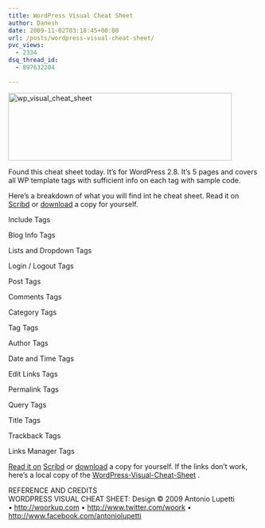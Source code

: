 ```yaml
---
title: WordPress Visual Cheat Sheet
author: Danesh
date: 2009-11-02T03:18:45+00:00
url: /posts/wordpress-visual-cheat-sheet/
pvc_views:
  - 2334
dsq_thread_id:
  - 897632204

---
```

[<img loading="lazy" class="alignnone size-medium wp-image-1819" title="wp_visual_cheat_sheet" src="/wp-content/uploads/2009/11/wp_visual_cheat_sheet-449x136.jpg" alt="wp_visual_cheat_sheet" width="449" height="136" srcset="/wp-content/uploads/2009/11/wp_visual_cheat_sheet-449x136.jpg 449w, /wp-content/uploads/2009/11/wp_visual_cheat_sheet.jpg 658w" sizes="(max-width: 449px) 100vw, 449px" />][1]

Found this cheat sheet today. It&#8217;s for WordPress 2.8. It&#8217;s 5 pages and covers all WP template tags with sufficient info on each tag with sample code.

<!--more-->

Here&#8217;s a breakdown of what you will find int he cheat sheet. Read it on [Scribd][2] or [download][3] a copy for yourself.

Include Tags

Blog Info Tags

Lists and Dropdown Tags

Login / Logout Tags

Post Tags

Comments Tags

Category Tags

Tag Tags

Author Tags

Date and Time Tags

Edit Links Tags

Permalink Tags

Query Tags

Title Tags

Trackback Tags

Links Manager Tags

[Read it on][4] [Scribd][2] or [download][3] a copy for yourself. If the links don&#8217;t work, here&#8217;s a local copy of the [WordPress-Visual-Cheat-Sheet][5] .

REFERENCE AND CREDITS  
WORDPRESS VISUAL CHEAT SHEET: Design © 2009 Antonio Lupetti  
• http://woorkup.com • http://www.twitter.com/woork • http://www.facebook.com/antoniolupetti

 [1]: /wp-content/uploads/2009/11/wp_visual_cheat_sheet.jpg
 [2]: http://www.scribd.com/doc/21982552/WordPress-2-8-Visual-Cheat-Sheet?autodown=pdf
 [3]: http://www.scribd.com/document_downloads/21982552?extension=pdf
 [4]: /wp-content/uploads/2009/11/WordPress-Visual-Cheat-Sheet.pdf
 [5]: ../wp-content/uploads/2009/11/WordPress-Visual-Cheat-Sheet.pdf